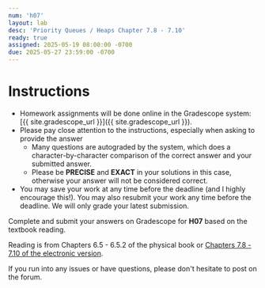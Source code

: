 ```yaml
---
num: 'h07'
layout: lab
desc: 'Priority Queues / Heaps Chapter 7.8 - 7.10'
ready: true
assigned: 2025-05-19 08:00:00 -0700
due: 2025-05-27 23:59:00 -0700
---
```


# Instructions

- Homework assignments will be done online in the Gradescope system: [{{ site.gradescope_url }}]({{ site.gradescope_url }}).
- Please pay close attention to the instructions, especially when asking to provide the answer
  - Many questions are autograded by the system, which does a character-by-character comparison of the correct answer and your submitted answer.
  - Please be **PRECISE** and **EXACT** in your solutions in this case, otherwise your answer will not be considered correct.
- You may save your work at any time before the deadline (and I highly encourage this!). You may also resubmit your work any time before the deadline. We will only grade your latest submission.

Complete and submit your answers on Gradescope for **H07** based on the textbook reading.

Reading is from Chapters 6.5 - 6.5.2 of the physical book or [Chapters 7.8 - 7.10 of the electronic version](https://runestone.academy/ns/books/published/pythonds/index.html).

If you run into any issues or have questions, please don't hesitate to post on the forum.

